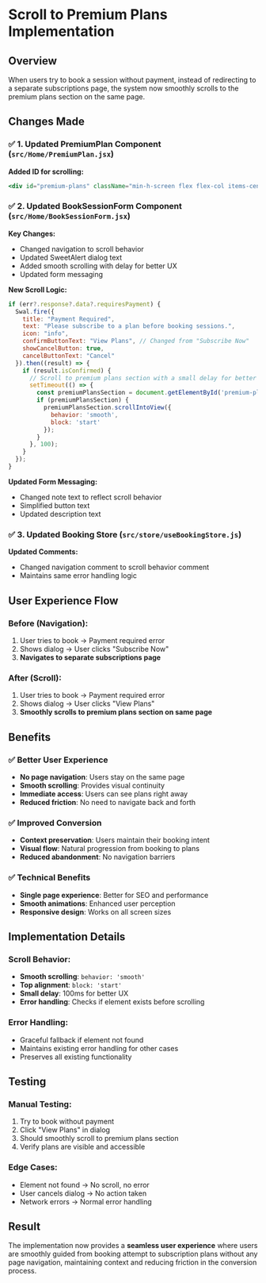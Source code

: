 # Scroll to Premium Plans Implementation

## Overview
When users try to book a session without payment, instead of redirecting to a separate subscriptions page, the system now smoothly scrolls to the premium plans section on the same page.

## Changes Made

### ✅ **1. Updated PremiumPlan Component** (`src/Home/PremiumPlan.jsx`)
**Added ID for scrolling:**
```jsx
<div id="premium-plans" className="min-h-screen flex flex-col items-center justify-center bg-white px-2 sm:px-4 py-8">
```

### ✅ **2. Updated BookSessionForm Component** (`src/Home/BookSessionForm.jsx`)
**Key Changes:**
- Changed navigation to scroll behavior
- Updated SweetAlert dialog text
- Added smooth scrolling with delay for better UX
- Updated form messaging

**New Scroll Logic:**
```javascript
if (err?.response?.data?.requiresPayment) {
  Swal.fire({
    title: "Payment Required",
    text: "Please subscribe to a plan before booking sessions.",
    icon: "info",
    confirmButtonText: "View Plans", // Changed from "Subscribe Now"
    showCancelButton: true,
    cancelButtonText: "Cancel"
  }).then((result) => {
    if (result.isConfirmed) {
      // Scroll to premium plans section with a small delay for better UX
      setTimeout(() => {
        const premiumPlansSection = document.getElementById('premium-plans');
        if (premiumPlansSection) {
          premiumPlansSection.scrollIntoView({ 
            behavior: 'smooth',
            block: 'start'
          });
        }
      }, 100);
    }
  });
}
```

**Updated Form Messaging:**
- Changed note text to reflect scroll behavior
- Simplified button text
- Updated description text

### ✅ **3. Updated Booking Store** (`src/store/useBookingStore.js`)
**Updated Comments:**
- Changed navigation comment to scroll behavior comment
- Maintains same error handling logic

## User Experience Flow

### **Before (Navigation):**
1. User tries to book → Payment required error
2. Shows dialog → User clicks "Subscribe Now"
3. **Navigates to separate subscriptions page**

### **After (Scroll):**
1. User tries to book → Payment required error
2. Shows dialog → User clicks "View Plans"
3. **Smoothly scrolls to premium plans section on same page**

## Benefits

### ✅ **Better User Experience**
- **No page navigation**: Users stay on the same page
- **Smooth scrolling**: Provides visual continuity
- **Immediate access**: Users can see plans right away
- **Reduced friction**: No need to navigate back and forth

### ✅ **Improved Conversion**
- **Context preservation**: Users maintain their booking intent
- **Visual flow**: Natural progression from booking to plans
- **Reduced abandonment**: No navigation barriers

### ✅ **Technical Benefits**
- **Single page experience**: Better for SEO and performance
- **Smooth animations**: Enhanced user perception
- **Responsive design**: Works on all screen sizes

## Implementation Details

### **Scroll Behavior:**
- **Smooth scrolling**: `behavior: 'smooth'`
- **Top alignment**: `block: 'start'`
- **Small delay**: 100ms for better UX
- **Error handling**: Checks if element exists before scrolling

### **Error Handling:**
- Graceful fallback if element not found
- Maintains existing error handling for other cases
- Preserves all existing functionality

## Testing

### **Manual Testing:**
1. Try to book without payment
2. Click "View Plans" in dialog
3. Should smoothly scroll to premium plans section
4. Verify plans are visible and accessible

### **Edge Cases:**
- Element not found → No scroll, no error
- User cancels dialog → No action taken
- Network errors → Normal error handling

## Result

The implementation now provides a **seamless user experience** where users are smoothly guided from booking attempt to subscription plans without any page navigation, maintaining context and reducing friction in the conversion process. 